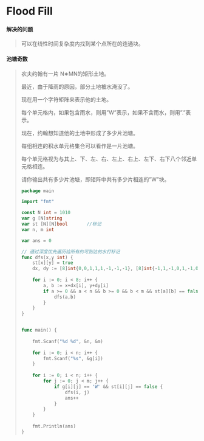 # Flood Fill

#### 解决的问题

> 可以在线性时间复杂度内找到某个点所在的连通块。



#### 池塘奇数

> 农夫约翰有一片 N∗MN的矩形土地。
>
> 最近，由于降雨的原因，部分土地被水淹没了。
>
> 现在用一个字符矩阵来表示他的土地。
>
> 每个单元格内，如果包含雨水，则用”W”表示，如果不含雨水，则用”.”表示。
>
> 现在，约翰想知道他的土地中形成了多少片池塘。
>
> 每组相连的积水单元格集合可以看作是一片池塘。
>
> 每个单元格视为与其上、下、左、右、左上、右上、左下、右下八个邻近单元格相连。
>
> 请你输出共有多少片池塘，即矩阵中共有多少片相连的”W”块。
>
> ```go
> package main 
> 
> import "fmt"
> 
> const N int = 1010
> var g [N]string
> var st [N][N]bool       //标记
> var n, m int 
> 
> var ans = 0
> 
> // 通过深度优先遍历给所有的可到达的水打标记
> func dfs(x,y int) {
>     st[x][y] = true
>     dx, dy := [8]int{0,0,1,1,1,-1,-1,-1}, [8]int{-1,1,-1,0,1,-1,0,1}
>     
>     for i := 0; i < 8; i++ {
>         a, b := x+dx[i], y+dy[i]
>         if a >= 0 && a < n && b >= 0 && b < m && st[a][b] == false && g[a][b] == 'W' {
>             dfs(a,b)
>         }
>     }
> }
> 
> 
> func main() {
>     
>     fmt.Scanf("%d %d", &n, &m)
>     
>     for i := 0; i < n; i++ {
>         fmt.Scanf("%s", &g[i])
>     }
>     
>     for i := 0; i < n; i++ {
>         for j := 0; j < m; j++ {
>             if g[i][j] == 'W' && st[i][j] == false {
>                 dfs(i, j)
>                 ans++
>             }
>         }
>     }
>     
>     fmt.Println(ans)
> }
> ```
>
> 

